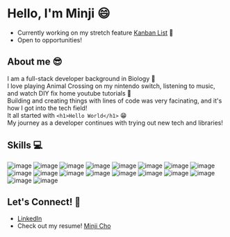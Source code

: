 # Hello, I'm Minji :smile:
* Currently working on my stretch feature <a href="https://tasks-kanban.herokuapp.com/#sign-in">Kanban List</a> :memo: <br>
* Open to opportunities!

## About me :sunglasses:
I am a full-stack developer background in Biology :microscope:<br>
I love playing Animal Crossing on my nintendo switch, listening to music, and watch DIY fix home youtube tutorials :iphone: <br>
Building and creating things with lines of code was very facinating, and it's how I got into the tech field! <br>
It all started with ``<h1>Hello World</h1>`` :grin: <br>
My journey as a developer continues with trying out new tech and libraries!

## Skills :computer:
![image](https://user-images.githubusercontent.com/96744088/185199905-96d095cd-fb35-4816-bcf2-49471023dcee.png)
![image](https://user-images.githubusercontent.com/96744088/185199847-4a5516f5-1e63-4c38-b914-a87515eb098a.png)
![image](https://user-images.githubusercontent.com/96744088/185200132-6174e088-dab1-4e82-989e-914bdd6b55de.png)
![image](https://user-images.githubusercontent.com/96744088/185200149-7e796535-ccff-4a9a-9c9a-e1641b560106.png)
![image](https://user-images.githubusercontent.com/96744088/185200163-475211a9-9b6c-40b2-b802-4e15405c1ead.png)
![image](https://user-images.githubusercontent.com/96744088/185200178-d731c662-c630-4879-80aa-3af8cb5d4715.png)
![image](https://user-images.githubusercontent.com/96744088/185200190-9c6bb110-8424-4577-9ae0-feb3b0d2b058.png)
![image](https://user-images.githubusercontent.com/96744088/185200207-83c1eacc-551c-48e7-85c9-4a0841e9df22.png)
![image](https://user-images.githubusercontent.com/96744088/185200223-2ca8d16a-cce0-4ac1-bf44-fa93724452fb.png)
![image](https://user-images.githubusercontent.com/96744088/185200241-16a4c172-01fa-491f-9417-bf23c4fd65b7.png)
![image](https://user-images.githubusercontent.com/96744088/185200259-6659b626-61a8-4788-8701-932857acec9e.png)
![image](https://user-images.githubusercontent.com/96744088/185200277-75a74235-05ed-4b36-9835-8af39a25500d.png)
![image](https://user-images.githubusercontent.com/96744088/185200293-bff78f17-8b68-4e65-8468-b09e1e74dfd1.png)
![image](https://user-images.githubusercontent.com/96744088/185201886-ccdb0b7a-214a-493d-b8be-4dcd20e1e42a.png)
![image](https://user-images.githubusercontent.com/96744088/185201183-b235f7ad-da62-430c-8a54-399e82696f83.png)
![image](https://user-images.githubusercontent.com/96744088/185201225-089fe5d4-61c2-48d3-af80-8198cd4d5847.png)
![image](https://user-images.githubusercontent.com/96744088/185201295-8891fe32-3b50-4d6b-91a9-70d8929d80db.png)
![image](https://user-images.githubusercontent.com/96744088/185464277-e1f18e5e-a52c-4560-a53a-296258eaebb4.png)


## Let's Connect! :raising_hand:
* <a href="https://www.linkedin.com/in/minji-cho051/">LinkedIn<a/>
* Check out my resume! [Minji Cho](https://github.com/m-Cho1/m-Cho1/files/9384812/Minji-Cho-Resume.pdf)



